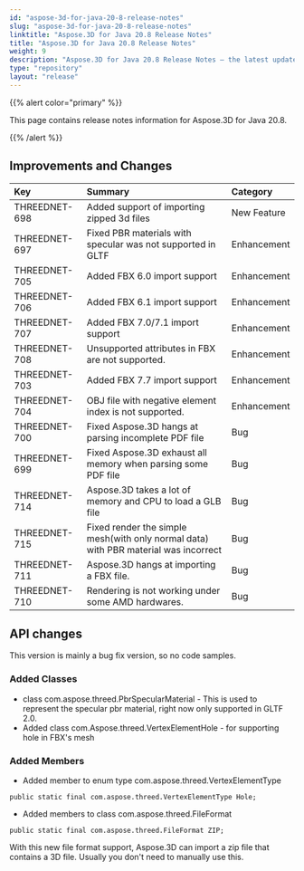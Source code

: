 ```yaml
---
id: "aspose-3d-for-java-20-8-release-notes"
slug: "aspose-3d-for-java-20-8-release-notes"
linktitle: "Aspose.3D for Java 20.8 Release Notes"
title: "Aspose.3D for Java 20.8 Release Notes"
weight: 9
description: "Aspose.3D for Java 20.8 Release Notes – the latest updates and fixes."
type: "repository"
layout: "release"
---
```


{{% alert color="primary" %}}

This page contains release notes information for Aspose.3D for Java 20.8.

{{% /alert %}}
## **Improvements and Changes**

|**Key**|**Summary**|**Category**|
| :- | :- | :- |
|THREEDNET-698|Added support of importing zipped 3d files|New Feature 	 	 
|THREEDNET-697|Fixed PBR materials with specular was not supported in GLTF|Enhancement 	 	 
|THREEDNET-705|Added FBX 6.0 import support|Enhancement 	 	   	 
|THREEDNET-706|Added FBX 6.1 import support|Enhancement 	 	  	 
|THREEDNET-707|Added FBX 7.0/7.1 import support|Enhancement 	 	  	   	 
|THREEDNET-708|Unsupported attributes in FBX are not supported.|Enhancement 	 	 
|THREEDNET-703|Added FBX 7.7 import support|Enhancement 	 	 
|THREEDNET-704|OBJ file with negative element index is not supported.|Enhancement 	 	 
|THREEDNET-700|Fixed Aspose.3D hangs at parsing incomplete PDF file|Bug	 	 
|THREEDNET-699|Fixed Aspose.3D exhaust all memory when parsing some PDF file|Bug 	 
|THREEDNET-714|Aspose.3D takes a lot of memory and CPU to load a GLB file|Bug
|THREEDNET-715|Fixed render the simple mesh(with only normal data) with PBR material was incorrect|Bug 	 
|THREEDNET-711|Aspose.3D hangs at importing a FBX file.|Bug	 
|THREEDNET-710|Rendering is not working under some AMD hardwares.|Bug

## API changes ##
This version is mainly a bug fix version, so no code samples.

### Added Classes ###
  * class com.aspose.threed.PbrSpecularMaterial - This is used to represent the specular pbr material, right now only supported in GLTF 2.0.
  * Added class com.Aspose.threed.VertexElementHole - for supporting hole in FBX's mesh
### Added Members ###
  * Added member to enum type com.aspose.threed.VertexElementType
```
public static final com.aspose.threed.VertexElementType Hole;
```
  * Added members to class com.aspose.threed.FileFormat
```
public static final com.aspose.threed.FileFormat ZIP;
```
With this new file format support, Aspose.3D can import a zip file that contains a 3D file. Usually you don't need to manually use this.

